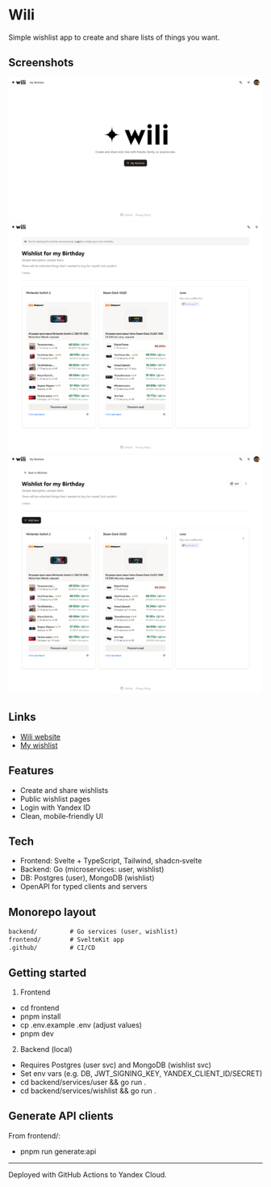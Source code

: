 # Wili

Simple wishlist app to create and share lists of things you want.

## Screenshots

![Home page](docs/screenshots/homepage.png)
![Wishlist viewing](docs/screenshots/wishlists-anonymous.png)
![Wishlist editing](docs/screenshots/wishlists.png)

## Links

- [Wili website](https://wili.me)
- [My wishlist](https://wili.me/wishlists/dde3f5be-a611-490d-823e-a27c24dbc32e)


## Features

- Create and share wishlists
- Public wishlist pages
- Login with Yandex ID
- Clean, mobile‑friendly UI

## Tech

- Frontend: Svelte + TypeScript, Tailwind, shadcn‑svelte
- Backend: Go (microservices: user, wishlist)
- DB: Postgres (user), MongoDB (wishlist)
- OpenAPI for typed clients and servers

## Monorepo layout

```
backend/         # Go services (user, wishlist)
frontend/        # SvelteKit app
.github/         # CI/CD
```

## Getting started

1) Frontend
- cd frontend
- pnpm install
- cp .env.example .env (adjust values)
- pnpm dev

2) Backend (local)
- Requires Postgres (user svc) and MongoDB (wishlist svc)
- Set env vars (e.g. DB, JWT_SIGNING_KEY, YANDEX_CLIENT_ID/SECRET)
- cd backend/services/user && go run .
- cd backend/services/wishlist && go run .

## Generate API clients

From frontend/:
- pnpm run generate:api

---

Deployed with GitHub Actions to Yandex Cloud.
